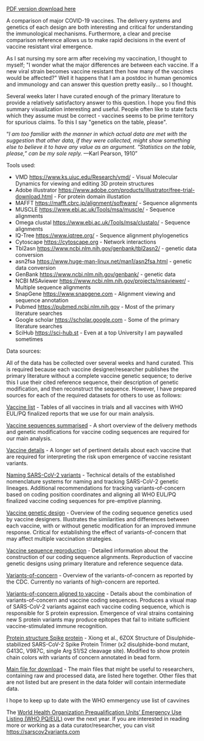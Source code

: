 [PDF version download here](https://sarscov2variants.com/images/poster_sarscov2variants.pdf)

A comparison of major COVID-19 vaccines. The delivery systems and genetics of each design are both interesting and critical for understanding the immunological mechanisms. Furthermore, a clear and precise comparison reference allows us to make rapid decisions in the event of vaccine resistant viral emergence. 

As I sat nursing my sore arm after receiving my vaccination, I thought to myself; "I wonder what the major differences are between each vaccine. If a new viral strain becomes vaccine resistant then how many of the vaccines would be affected?" Well it happens that I am a postdoc in human genomics and immunology and can answer this question pretty easily... so I thought. 

Several weeks later I have curated enough of the primary literature to provide a relatively satisfactory answer to this question. I hope you find this summary visualization interesting and useful. People often like to state facts which they assume must be correct - vaccines seems to be prime territory for spurious claims. To this I say "genetics on the table, please".

“_I am too familiar with the manner in which actual data are met with the suggestion that other data, if they were collected, might show something else to believe it to have any value as an argument. “Statistics on the table, please,” can be my sole reply._ —Karl Pearson, 1910”

Tools used:

* VMD https://www.ks.uiuc.edu/Research/vmd/ - Visual Molecular Dynamics for viewing and editing 3D protein structures
* Adobe illustrator https://www.adobe.com/products/illustrator/free-trial-download.html - For protein domain illustation
* MAFFT https://mafft.cbrc.jp/alignment/software/ - Sequence alignments
* MUSCLE https://www.ebi.ac.uk/Tools/msa/muscle/ - Sequence alignments
* Omega clustal https://www.ebi.ac.uk/Tools/msa/clustalo/ - Sequence alignments
* IQ-Tree https://www.iqtree.org/ - Sequence alignment phylogenetics
* Cytoscape https://cytoscape.org - Network interactions
* Tbl2asn https://www.ncbi.nlm.nih.gov/genbank/tbl2asn2/ - genetic data conversion
* asn2fsa https://www.huge-man-linux.net/man1/asn2fsa.html - genetic data conversion
* GenBank https://www.ncbi.nlm.nih.gov/genbank/ - genetic data
* NCBI MSAviewer https://www.ncbi.nlm.nih.gov/projects/msaviewer/ - Multiple sequence alignments
* SnapGene https://www.snapgene.com - Alignment viewing and sequence annotation
* Pubmed https://pubmed.ncbi.nlm.nih.gov - Most of the primary literature searches
* Google scholar https://scholar.google.com - Some of the primary literature searches
* SciHub https://sci-hub.st - Even at a top University I am paywalled sometimes
 
Data sources:

All of the data has be collected over several weeks and hand curated. This is required because each vaccine designer/researcher publishes the primary literature without a complete vaccine genetic sequence; to derive this I use their cited reference sequence, their description of genetic modification, and then reconstruct the sequence. However, I have prepared sources for each of the required datasets for others to use as follows:

[Vaccine list](https://sarscov2variants.com/pages/Vaccine_list) - Tables of all vaccines in trials and all vaccines with WHO EUL/PQ finalized reports that we use for our main analysis.

[Vaccine sequences summarised](https://sarscov2variants.com/pages/Vaccine_sequences_summarised.md) - A short overview of the delivery methods and genetic modifications for vaccine coding sequences are required for our main analysis.

[Vaccine details](https://sarscov2variants.com/pages/Vaccine_details.md) - A longer set of pertinent details about each vaccine that are required for interpreting the risk upon emergence of vaccine resistant variants.

[Naming SARS-CoV-2 variants](https://sarscov2variants.com/pages/Naming_SARS-CoV-2_variants.md) - Technical details of the established nomenclature systems for naming and tracking SARS-CoV-2 genetic lineages. Additional recommendations for tracking variants-of-concern based on coding position coordinates and aligning all WHO EUL/PQ finalized vaccine coding sequences for pre-emptive planning.

[Vaccine genetic design](https://sarscov2variants.com/pages/Vaccine_genetic_design.md) - Overview of the coding sequence genetics used by vaccine designers. Illustrates the similarities and differences between each vaccine, with or without genetic modification for an improved immune response. Critical for establishing the effect of variants-of-concern that may affect multiple vaccination strategies.

[Vaccine sequence reproduction](https://sarscov2variants.com/pages/Vaccine_sequence_reproduction.md) - Detailed information about the construction of our coding sequence alignments. Reproduction of vaccine genetic designs using primary literature and reference sequence data.

[Variants-of-concern](https://sarscov2variants.com/pages/Variants-of-concern.md) - Overview of the variants-of-concern as reported by the CDC. Currently no variants of high-concern are reported.

[Variants-of-concern aligned to vaccine](https://sarscov2variants.com/pages/Variants-of-concern_aligned_to_vaccine.md) - Details about the combination of variants-of-concern and vaccine coding sequences. Produces a visual map of SARS-CoV-2 variants against each vaccine coding sequence, which is responsible for S protein expression. Emergence of viral strains containing new S protein variants may produce epitopes that fail to initiate sufficient vaccine-stimulated immune recognition.

[Protein structure Spike protein](https://www.rcsb.org/structure/6ZOX) - Xiong et al., 6ZOX
Structure of Disulphide-stabilized SARS-CoV-2 Spike Protein Trimer (x2 disulphide-bond mutant, G413C, V987C, single Arg S1/S2 cleavage site). Modified to show protein chain colors with variants of concern annotated in bead form. 

[Main file for download](https://sarscov2variants.com/pages/Main_files.md) - The main files that might be useful to researchers, containing raw and processed data, are listed here together. Other files that are not listed but are present in the data folder will contain intermediate data.

I hope to keep up to date with the WHO emmergency use list of cavvines

The [World Health Organization Prequalification Units’ Emergency Use Listing (WHO PQ/EUL)](https://sarscov2variants.com/pages/Vaccine_list) over the next year. 
If you are interested in reading more or working as a data curator/researcher, you can visit https://sarscov2variants.com